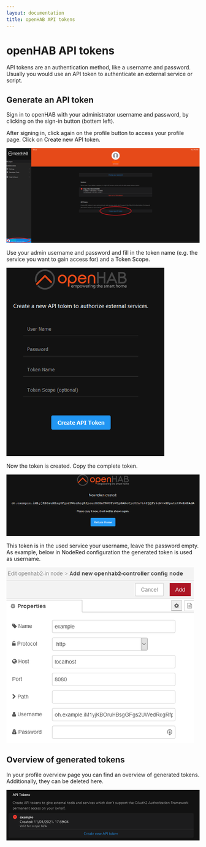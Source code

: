```yaml
---
layout: documentation
title: openHAB API tokens
---
```


# openHAB API tokens

API tokens are an authentication method, like a username and password.
Usually you would use an API token to authenticate an external service or script.

## Generate an API token

Sign in to openHAB with your administrator username and password, by clicking on the sign-in button (bottem left).

After signing in, click again on the profile button to access your profile page.
Click on Create new API token.

![apitoken login](images/apitoken_login.png)

Use your admin username and password and fill in the token name (e.g. the service you want to gain access for) and a Token Scope.

![Create token](images/apitoken_create_token.png)

Now the token is created.
Copy the complete token.

![Token](images/apitoken_token.png)

This token is in the used service your username, leave the password empty.
As example, below in NodeRed configuration the generated token is used as username.

![Example](images/apitoken_example.png)

## Overview of generated tokens

In your profile overview page you can find an overview of generated tokens.
Additionally, they can be deleted here.

![Overview](images/apitoken_overview_tokens.png)

